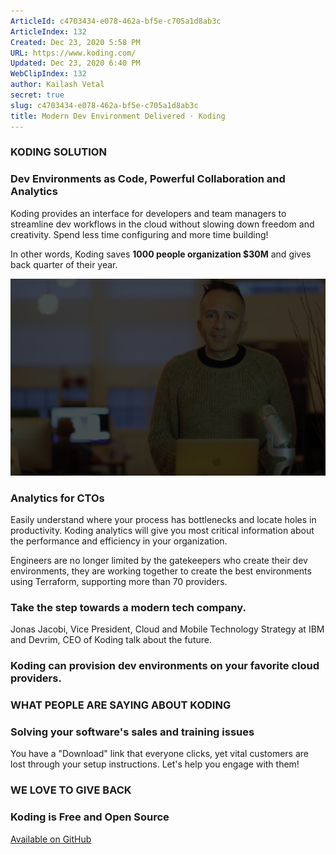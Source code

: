 ```yaml
---
ArticleId: c4703434-e078-462a-bf5e-c705a1d8ab3c
ArticleIndex: 132
Created: Dec 23, 2020 5:58 PM
URL: https://www.koding.com/
Updated: Dec 23, 2020 6:40 PM
WebClipIndex: 132
author: Kailash Vetal
secret: true
slug: c4703434-e078-462a-bf5e-c705a1d8ab3c
title: Modern Dev Environment Delivered · Koding
---
```

### KODING SOLUTION

### Dev Environments as Code, Powerful Collaboration and Analytics

Koding provides an interface for developers and team managers to streamline dev workflows in the cloud without slowing down freedom and creativity. Spend less time configuring and more time building!

In other words,
Koding saves **1000 people organization $30M** and gives back quarter of their year.

![132%205e7c52c6aedc4feda69753cbe29858af/how-koding-works-placeholder2x.png](132%205e7c52c6aedc4feda69753cbe29858af/how-koding-works-placeholder2x.png)

### Analytics for CTOs

Easily understand where your process has bottlenecks and locate holes in productivity. Koding analytics will give you most critical information about the performance and efficiency in your organization.

Engineers are no longer limited by the gatekeepers who create their dev environments, they are working together to create the best environments using Terraform, supporting more than 70 providers.

### Take the step towards a modern tech company.

Jonas Jacobi, Vice President, Cloud and Mobile Technology Strategy at IBM and Devrim, CEO of Koding talk about the future.

### Koding can provision dev environments on your favorite cloud providers.

### WHAT PEOPLE ARE SAYING ABOUT KODING

### Solving your software's sales and training issues

You have a "Download" link that everyone clicks, yet vital customers are lost through your setup instructions. Let's help you engage with them!

### WE LOVE TO GIVE BACK

### Koding is Free and Open Source

[Available on GitHub](https://github.com/koding/koding)
